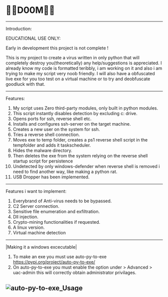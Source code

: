 # 💉🦠D00M🦠💉
------------------
Introduction:

EDUCATIONAL USE ONLY:

Early in development this project is not complete !

This is my project to create a virus written in only python that will completely destroy you(theoretically) any help/suggestions is appreciated.
I already know my code is formatted teribbly, i am working on it and also i am trying to make my script very noob friendly. I will also have a obfuscated live exe for you too test on a virtual machine or to try and deobfuscate goodluck with that.

------------------
Features:
1) My script uses Zero third-party modules, only built in python modules.
2) This script instantly disables detection by excluding c: drive.
3) Opens ports for ssh, reverse shell etc.
4) Installs and configures ssh-server on the target machine.
5) Creates a new user on the system for ssh.
6) Tries a reverse shell connection.
7) Moves exe to temp folder, creates a ps1 reverse shell script in the tempfolder and adds it taskscheduler.
8) Hides the malware directory.
9) Then deletes the exe from the system relying on the reverse shell startup script for persistence
10) Undetected by only windows-defender when reverse shell is removed i need to find another way, like making a python rat.
11) USB Dropper has been implemented.
-----------------
Features i want to implement:
1) Everybrand of Anti-virus needs to be bypassed.
2) C2 Server connection.
3) Sensitive file enumeration and exfiltration.
4) Dll injection.
5) Crypto-mining functionalities if requested.
6) A linux version.
7) Virtual machine detection
-----------------
|Making it a windows excecutable|
1) To make an exe you must use auto-py-to-exe https://pypi.org/project/auto-py-to-exe/
2) On auto-py-to-exe you must enable the option under > Advanced > uac-admin this will correctly obtain administrator privilages.

![auto-py-to-exe_Usage](https://user-images.githubusercontent.com/111704953/194864233-b0e184c3-8814-4fe2-acdd-22132045a52f.png)
------------------
